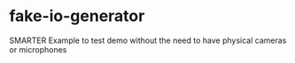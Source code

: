 # fake-io-generator
SMARTER Example to test demo without the need to have physical cameras or microphones
